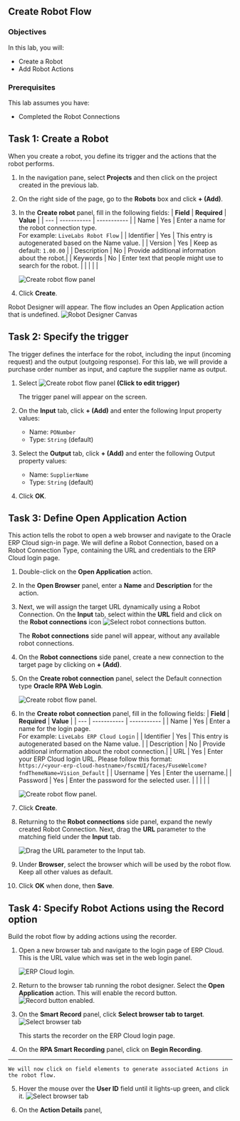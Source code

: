 ## Create Robot Flow

### Objectives

In this lab, you will:

* Create a Robot
* Add Robot Actions

### Prerequisites

This lab assumes you have:

* Completed the Robot Connections

## Task 1: Create a Robot

When you create a robot, you define its trigger and the actions that the robot performs.

1. In the navigation pane, select **Projects** and then click on the project created in the previous lab.

2. On the right side of the page, go to the **Robots** box and click **+ (Add)**.

3. In the **Create robot** panel, fill in the following fields:
    | **Field** | **Required** | **Value** |
    | --- | ----------- | ----------- |
    | Name          | Yes | Enter a name for the robot connection type. <br> For example: `LiveLabs Robot Flow`       |
    | Identifier    | Yes | This entry is autogenerated based on the Name value.  |
    | Version       | Yes | Keep as default: `1.00.00` |
    | Description   | No  | Provide additional information about the robot.|
    | Keywords      | No  | Enter text that people might use to search for the robot. |
    | | | |

    ![Create robot flow panel](images/create-robot-add.png " ")

4. Click **Create**.

Robot Designer will appear. The flow includes an Open Application action that is undefined.
![Robot Designer Canvas](images/robot-designer_after-create.png " ")

## Task 2: Specify the trigger

The trigger defines the interface for the robot, including the input (incoming request) and the output (outgoing response). For this lab, we will provide a purchase order number as input, and capture the supplier name as output.

1. Select ![Create robot flow panel](images/click-to-edit-trigger-button-small.png " ") **(Click to edit trigger)**

    The trigger panel will appear on the screen.

2. On the **Input** tab, click **+ (Add)** and enter the following Input property values:

    * Name: `PONumber`
    * Type: `String` (default)

3. Select the **Output** tab, click **+ (Add)** and enter the following Output property values:

    * Name: `SupplierName`
    * Type: `String` (default)

4. Click **OK**.



## Task 3: Define Open Application Action

This action tells the robot to open a web browser and navigate to the Oracle ERP Cloud sign-in page. We will define a Robot Connection, based on a Robot Connection Type, containing the URL and credentials to the ERP Cloud login page.

1. Double-click on the **Open Application** action.

2. In the **Open Browser** panel, enter a **Name** and **Description** for the action.

3. Next, we will assign the target URL dynamically using a Robot Connection. On the **Input** tab, select within the **URL** field and click on the **Robot connections** icon ![Select robot connections button](images/robot-connections-button.png " ").

    The **Robot connections** side panel will appear, without any available robot connections.

4. On the **Robot connections** side panel, create a new connection to the target page by clicking on **+ (Add)**.

5. On the **Create robot connection** panel, select the Default connection type **Oracle RPA Web Login**.

    ![Create robot flow panel](images/create-robot-connection_select-type.png " ").

6. In the **Create robot connection** panel, fill in the following fields:
    | **Field** | **Required** | **Value** |
    | --- | ----------- | ----------- |
    | Name        | Yes | Enter a name for the login page. <br> For example: `LiveLabs ERP Cloud Login` |
    | Identifier  | Yes | This entry is autogenerated based on the Name value.  |
    | Description | No  | Provide additional information about the robot connection.|
    | URL         | Yes | Enter your ERP Cloud login URL. Please follow this format: <br>`https://<your-erp-cloud-hostname>/fscmUI/faces/FuseWelcome?fndThemeName=Vision_Default`  |
    | Username    | Yes  | Enter the username.|
    | Password    | Yes  | Enter the password for the selected user. |
    | | | |

    ![Create robot flow panel](images/create-robot-connection_configured.png " ").

7. Click **Create**.

8. Returning to the **Robot connections** side panel, expand the newly created Robot Connection. Next, drag the **URL** parameter to the matching field under the **Input** tab.

    ![Drag the URL parameter to the Input tab](images/robot-designer_open-browser_assign-url.png " ").

9. Under **Browser**, select the browser which will be used by the robot flow. Keep all other values as default.

10. Click **OK** when done, then **Save**.

## Task 4: Specify Robot Actions using the Record option

Build the robot flow by adding actions using the recorder.

1. Open a new browser tab and navigate to the login page of ERP Cloud. This is the URL value which was set in the web login panel.

    ![ERP Cloud login](images/robot-designer_erp-login.png " ").

2. Return to the browser tab running the robot designer. Select the **Open Application** action. This will enable the record button. ![Record button enabled](images/robot-designer_record-button.png " ").

3. On the **Smart Record** panel, click **Select browser tab to target**.
    ![Select browser tab](images/robot-designer_smart-record_select-browser.png " ")

    This starts the recorder on the ERP Cloud login page.

4. On the **RPA Smart Recording** panel, click on **Begin Recording**.

---
    We will now click on field elements to generate associated Actions in the robot flow.

5. Hover the mouse over the **User ID** field until it lights-up green, and click it.
![Select browser tab](images/robot-designer_smart-record_select-user-id.png " ")

6. On the **Action Details** panel, 
